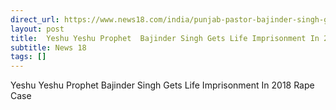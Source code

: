 ```yaml
---
direct_url: https://www.news18.com/india/punjab-pastor-bajinder-singh-gets-life-sentence-in-2018-sexual-harassment-case-9282468.html
layout: post
title:  Yeshu Yeshu Prophet  Bajinder Singh Gets Life Imprisonment In 2018 Rape Case
subtitle: News 18
tags: []
---
```


 Yeshu Yeshu Prophet  Bajinder Singh Gets Life Imprisonment In 2018 Rape Case
